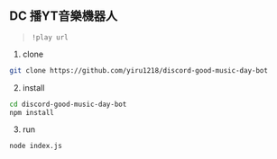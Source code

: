 ## DC 播YT音樂機器人
> `!play url`

1. clone
```bash
git clone https://github.com/yiru1218/discord-good-music-day-bot
```
2. install
```bash
cd discord-good-music-day-bot
npm install
```
3. run
```bash
node index.js
```
